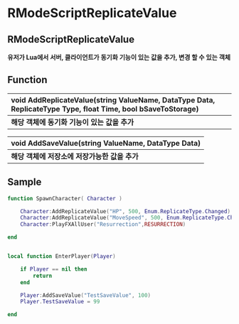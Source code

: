 # RModeScriptReplicateValue

## **RModeScriptReplicateValue**

**유저가 Lua에서 서버, 클라이언트가 동기화 기능이 있는 값을 추가, 변경 할 수 있는 객체**

 

## **Function**

| **void AddReplicateValue\(string ValueName, DataType Data, ReplicateType Type, float Time, bool bSaveToStorage\)** |
| :--- |
| **해당 객체에 동기화 기능이 있는 값을 추가** |

| **void AddSaveValue\(string ValueName, DataType Data\)** |
| :--- |
| **해당 객체에 저장소에 저장가능한 값을 추가** |

 

## **Sample**

```lua
function SpawnCharacter( Character )

    Character:AddReplicateValue("HP", 500, Enum.ReplicateType.Changed) 
    Character:AddReplicateValue("MoveSpeed", 500, Enum.ReplicateType.Changed)
    Character:PlayFXAllUser("Resurrection",RESURRECTION)

end


local function EnterPlayer(Player)

    if Player == nil then 
        return 
    end 

    Player:AddSaveValue("TestSaveValue", 100)
    Player.TestSaveValue = 99

end
```

